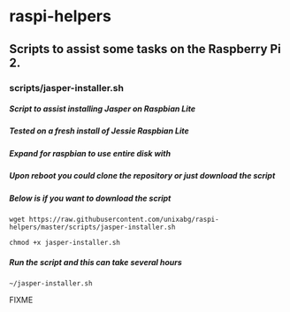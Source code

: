 # raspi-helpers
## Scripts to assist some tasks on the Raspberry Pi 2.

### scripts/jasper-installer.sh
##### Script to assist installing Jasper on Raspbian Lite
##### Tested on a fresh install of Jessie Raspbian Lite
##### Expand for raspbian to use entire disk with

##### Upon reboot you could clone the repository or just download the script
##### Below is if you want to download the script

`wget https://raw.githubusercontent.com/unixabg/raspi-helpers/master/scripts/jasper-installer.sh`

`chmod +x jasper-installer.sh`

##### Run the script and this can take several hours

`~/jasper-installer.sh`


FIXME

